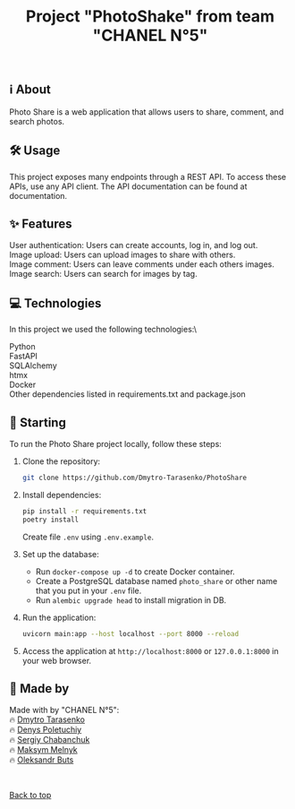 <h1 align="center">Project "PhotoShake" from team "CHANEL N°5"</h1>


<br>

## ℹ️ About ##

Photo Share is a web application that allows users to share, comment, and search photos.


## 🛠️ Usage 

This project exposes many endpoints through a REST API. To access these APIs, use any API client. The API documentation can be found at documentation.


## ✨ Features

User authentication: Users can create accounts, log in, and log out.\
Image upload: Users can upload images to share with others.\
Image comment: Users can leave comments under each others images.\
Image search: Users can search for images by tag.

## 💻 Technologies

In this project we used the following technologies:\

Python\
FastAPI\
SQLAlchemy\
htmx\
Docker\
Other dependencies listed in requirements.txt and package.json

## 🚀 Starting

To run the Photo Share project locally, follow these steps:

1. Clone the repository:
   ```sh
   git clone https://github.com/Dmytro-Tarasenko/PhotoShare
   ```

2. Install dependencies:
   ```sh
   pip install -r requirements.txt
   poetry install
   ```
   Create file `.env` using `.env.example`.


3. Set up the database:
   - Run `docker-compose up -d` to create Docker container.
   - Create a PostgreSQL database named `photo_share` or other name that you put in your `.env` file.
   - Run `alembic upgrade head` to install migration in DB.
   

4. Run the application:
   ```sh
   uvicorn main:app --host localhost --port 8000 --reload
   ```

5. Access the application at `http://localhost:8000` or `127.0.0.1:8000` in your web browser.


## 👤 Made by

Made with  by "CHANEL N°5":\
:fire: [Dmytro Tarasenko](https://github.com/Dmytro-Tarasenko)\
:fire: [Denys Poletuchiy](https://github.com/ArleKinG44)\
:fire: [Sergiy Chabanchuk](https://github.com/chabanchuk)\
:fire: [Maksym Melnyk](https://github.com/Resst94)\
:fire: [Oleksandr Buts](https://github.com/Oleksandr190378)


&#xa0;

<a href="#top">Back to top</a>
